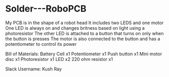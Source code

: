 # Solder---RoboPCB

My PCB is in the shape of a robot head
It includes two LEDS and one motor
One LED is always on and changes britness based on light using a photoresistor
The other LED is attached to a button that turns on only when the button is presses
The motor is also connected to the button and has a potentiometer to control its power

Bill  of Materials:
  Battery Cell x1
  Potentiometer x1
  Push button x1
  Mini motor disc x1
  Photoresistor x1
  LED x2
  220 ohm resistor x1

Slack Username: Kush Ray
  

